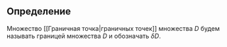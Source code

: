 ## Определение
Множество [[Граничная точка|граничных точек]] множества $D$ будем называть границей множества $D$ и обозначать $\delta D$.